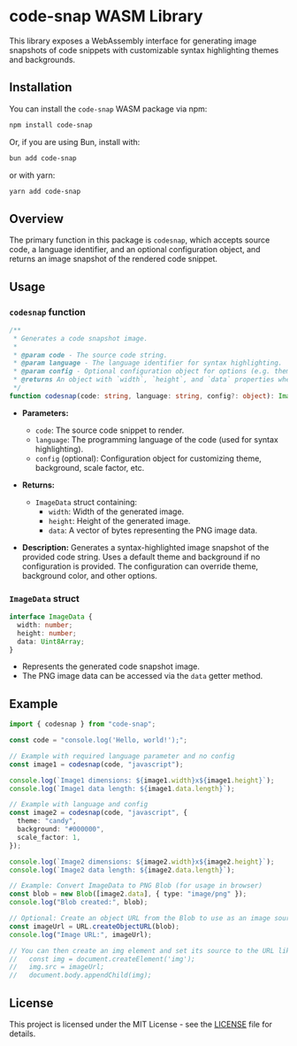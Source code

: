 # code-snap WASM Library

This library exposes a WebAssembly interface for generating image snapshots of code snippets with customizable syntax highlighting themes and backgrounds.

## Installation

You can install the `code-snap` WASM package via npm:

```bash
npm install code-snap
```

Or, if you are using Bun, install with:

```bash
bun add code-snap
```

or with yarn:

```bash
yarn add code-snap
```

## Overview

The primary function in this package is `codesnap`, which accepts source code, a language identifier, and an optional configuration object, and returns an image snapshot of the rendered code snippet.

## Usage

### `codesnap` function

```typescript
/**
 * Generates a code snapshot image.
 *
 * @param code - The source code string.
 * @param language - The language identifier for syntax highlighting.
 * @param config - Optional configuration object for options (e.g. theme, background).
 * @returns An object with `width`, `height`, and `data` properties where `data` is a Uint8Array of PNG bytes.
 */
function codesnap(code: string, language: string, config?: object): ImageData;
```

- **Parameters:**
  - `code`: The source code snippet to render.
  - `language`: The programming language of the code (used for syntax highlighting).
  - `config` (optional): Configuration object for customizing theme, background, scale factor, etc.

- **Returns:**
  - `ImageData` struct containing:
    - `width`: Width of the generated image.
    - `height`: Height of the generated image.
    - `data`: A vector of bytes representing the PNG image data.

- **Description:**
  Generates a syntax-highlighted image snapshot of the provided code string. Uses a default theme and background if no configuration is provided. The configuration can override theme, background color, and other options.

### `ImageData` struct

```typescript
interface ImageData {
  width: number;
  height: number;
  data: Uint8Array;
}
```

- Represents the generated code snapshot image.
- The PNG image data can be accessed via the `data` getter method.

## Example

```typescript
import { codesnap } from "code-snap";

const code = "console.log('Hello, world!');";

// Example with required language parameter and no config
const image1 = codesnap(code, "javascript");

console.log(`Image1 dimensions: ${image1.width}x${image1.height}`);
console.log(`Image1 data length: ${image1.data.length}`);

// Example with language and config
const image2 = codesnap(code, "javascript", {
  theme: "candy",
  background: "#000000",
  scale_factor: 1,
});

console.log(`Image2 dimensions: ${image2.width}x${image2.height}`);
console.log(`Image2 data length: ${image2.data.length}`);

// Example: Convert ImageData to PNG Blob (for usage in browser)
const blob = new Blob([image2.data], { type: "image/png" });
console.log("Blob created:", blob);

// Optional: Create an object URL from the Blob to use as an image source
const imageUrl = URL.createObjectURL(blob);
console.log("Image URL:", imageUrl);

// You can then create an img element and set its source to the URL like:
//   const img = document.createElement('img');
//   img.src = imageUrl;
//   document.body.appendChild(img);
```

## License

This project is licensed under the MIT License - see the [LICENSE](LICENSE) file for details.
